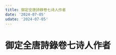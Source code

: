 ```yaml
---
title: 御定全唐詩錄卷七诗人作者
date: '2024-07-05'
udate: '2024-07-05'
---
```

# 御定全唐詩錄卷七诗人作者

<AuthorPage :authorMap="authorMap" :chapternum="7" />

<script setup>
const chapter = '卷七';
import authorMap from '/data/qtsl/卷七/author.json'
</script>
